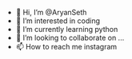 - 👋 Hi, I’m @AryanSeth
- 👀 I’m interested in coding
- 🌱 I’m currently learning python
- 💞️ I’m looking to collaborate on ...
- 📫 How to reach me instagram

<!---
DevilAr69/DevilAr69 is a ✨ special ✨ repository because its `README.md` (this file) appears on your GitHub profile.
You can click the Preview link to take a look at your changes.
--->
